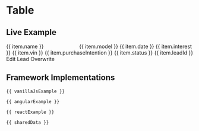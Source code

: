 # Table

## Live Example

<Playground>
  <p-table ref="table">
    <p-table-head>
      <p-table-row>
        <p-table-head-cell v-for="(item, index) in headData" :key="index" ref="headCells">{{ item.name }}</p-table-head-cell>
      </p-table-row>
    </p-table-head>
    <p-table-body>
      <p-table-row v-for="(item, index) in bodyData" :key="index">
        <p-table-cell>
          <p-flex>
            <p-flex-item>
              <img :src="item.imageUrl" width="80" style="margin-right: 8px" alt="">
            </p-flex-item>
            <p-flex-item>
              <p-text weight="semibold">{{ item.model }}</p-text>
              <p-text size="x-small">{{ item.date }}</p-text>
            </p-flex-item>
          </p-flex>
        </p-table-cell>
        <p-table-cell>{{ item.interest }}</p-table-cell>
        <p-table-cell>{{ item.vin }}</p-table-cell>
        <p-table-cell>{{ item.purchaseIntention }}</p-table-cell>
        <p-table-cell>{{ item.status }}</p-table-cell>
        <p-table-cell>{{ item.leadId }}</p-table-cell>
        <p-table-cell>
          <p-button-pure icon="edit">
            <span style="white-space: nowrap">Edit Lead</span>
          </p-button-pure>
        </p-table-cell>
        <p-table-cell>
          <p-button variant="tertiary" icon="refresh">
            <span style="white-space: nowrap">Overwrite</span>
          </p-button>
        </p-table-cell>
      </p-table-row>
    </p-table-body>
  </p-table>
</Playground>

## Framework Implementations

<p-tabs>
  <p-tabs-item label="Vanilla JS">
    <pre><code class="language-js">{{ vanillaJsExample }}</code></pre>
  </p-tabs-item>
  <p-tabs-item label="Angular">
    <pre><code class="language-ts">{{ angularExample }}</code></pre>
  </p-tabs-item>
  <p-tabs-item label="React">
    <pre><code class="language-tsx">{{ reactExample }}</code></pre>
  </p-tabs-item>
  <p-tabs-item label="Shared Data">
    <pre><code class="language-tsx">{{ sharedData }}</code></pre>
  </p-tabs-item>
</p-tabs>

<script lang="ts">
  import Vue from 'vue';
  import Component from 'vue-class-component';
  import { highlight, languages } from 'prismjs';
  import { data, head, getTableCodeSample } from '@porsche-design-system/shared';

  @Component
  export default class Code extends Vue {
    headData = head;
    bodyData = data;
    vanillaJsExample = getTableCodeSample('vanilla-js');
    angularExample = getTableCodeSample('angular');
    reactExample = getTableCodeSample('react');
    sharedData = getTableCodeSample('shared');

    mounted(): void {
      this.syncHeadCellProperties();
      this.registerEvents();
      
      this.$el.querySelectorAll('code').forEach((el) => {
        const { className } = el;
        if (className === 'language-ts') {
          el.innerHTML = highlight(el.innerText, languages.markup, 'markup');
        } else if (className === 'language-tsx') {
          el.innerHTML = highlight(el.innerText, languages.jsx, 'language-jsx');
        }
      });
    }

    registerEvents(): void {
      const { table } = this.$refs;
      table.addEventListener('sortingChange', (e) => {
        const { key, direction } = e.detail;
        this.headData = this.headData.map((x) => ({ ...x, isSorting: false, ...(x.key === key && e.detail) }));
        this.bodyData = [...this.bodyData].sort((a, b) => (direction === 'asc' ? a[key].localeCompare(b[key]) : b[key].localeCompare(a[key])));
        this.syncHeadCellProperties();
      });
    }

    syncHeadCellProperties(): void {
      this.$refs.headCells.forEach((cell, i) => {
        cell.item = this.headData[i];
      });
    }
  }
</script>

<style scoped lang="scss">
  @import '~@porsche-design-system/utilities/scss';

  code,
  pre {
    color: $p-color-default;
    text-shadow: 0 1px rgba(255, 255, 255, 0.3);
  }

  pre {
    code ::v-deep {
      .token.comment,
      .token.prolog,
      .token.doctype,
      .token.cdata {
        color: #aaa;
      }

      .token.punctuation {
        color: #999;
      }

      .token.property,
      .token.tag,
      .token.boolean,
      .token.number,
      .token.constant,
      .token.symbol {
        color: #0cf;
      }

      .token.selector,
      .token.attr-name,
      .token.string,
      .token.char,
      .token.builtin {
        color: royalblue;
      }

      .token.operator,
      .token.entity,
      .token.url,
      .toke.variable,
      .token.inserted {
        color: yellowgreen;
      }

      .token.atrule,
      .token.attr-value,
      .token.keyword {
        color: deeppink;
      }

      .token.script {
        color: hotpink;
      }

      .token.regex,
      .token.important {
        color: orange;
      }

      .token.deleted {
        color: red;
      }
    }
  }
</style>